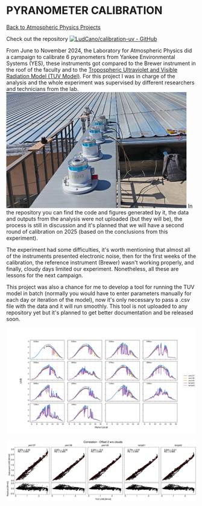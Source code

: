 # PYRANOMETER CALIBRATION
[Back to Atmospheric Physics Projects](../atmosindex)

Check out the repository
[![LudCano/calibration-uv - GitHub](https://gh-card.dev/repos/LudCano/calibration-uv.svg)](https://github.com/LudCano/calibration-uv)

From June to November 2024, the Laboratory for Atmospheric Physics did a campaign to calibrate 6 pyranometers from Yankee Environmental Systems (YES), these instruments got compared to the Brewer instrument in the roof of the faculty and to the [Tropospheric Ultraviolet and Visible Radiation Model (TUV Model)](https://www2.acom.ucar.edu/modeling/tropospheric-ultraviolet-and-visible-tuv-radiation-model). For this project I was in charge of the analysis and the whole experiment was supervised by different researchers and technicians from the lab.  
![Piranometers in the roof](images/piranometers.png)
In the repository you can find the code and figures generated by it, the data and outputs from the analysis were not uploaded (but they will be), the process is still in discussion and it's planned that we will have a second round of calibration on 2025 (based on the conclusions from this experiment).

The experiment had some difficulties, it's worth mentioning that almost all of the instruments presented electronic noise, then for the first weeks of the calibration, the reference instrument (Brewer) wasn't working properly, and finally, cloudy days limited our experiment. Nonetheless, all these are lessons for the next campaign.

This project was also a chance for me to develop a tool for running the TUV model in batch (normally you would have to enter parameters manually for each day or iteration of the model), now it's only necessary to pass a .csv file with the data and it will run smoothly. This tool is not uploaded to any repository yet but it's planned to get better documentation and be released soon.

![Some days for the calibration, in physical units](images/calendarpiranometers.png)

![Some days for the calibration, in physical units](images/correlationpiranometers.png)

